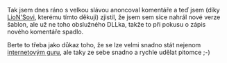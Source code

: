 <!-- dcterms:identifier = riderweblog#19 -->
<!-- dcterms:title = Chybička se vloudila... -->
<!-- np9:categoryId = 2 -->
<!-- x4w:category = Lidé a jiná zvěř -->
<!-- np9:authorId = 1 -->
<!-- np9:authorEmail = michal.valasek@altairis.cz -->
<!-- dcterms:creator = Michal Altair Valášek -->
<!-- dcterms:created = 2003-03-04T22:30:13+01:00 -->
<!-- dcterms:dateAccepted = 2003-03-04T22:30:13+01:00 -->

Tak jsem dnes ráno s velkou slávou anoncoval komentáře a teď jsem (díky [LioN'Sovi](http://www.furry.cz), kterému tímto děkuji) zjistil, že jsem sem sice nahrál nové verze šablon, ale už ne toho obslužného DLLka, takže to při pokusu o zápis nového komentáře spadlo.

Berte to třeba jako důkaz toho, že se lze velmi snadno stát nejenom [internetovým guru](/ShowRecord.aspx?day=20030217), ale taky ze sebe snadno a rychle udělat pitomce ;-)